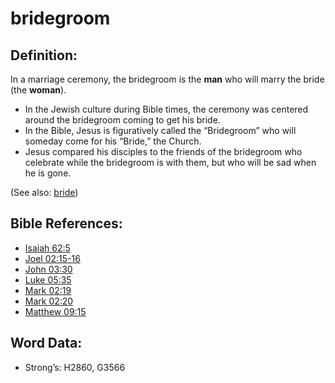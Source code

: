 # bridegroom

## Definition:

In a marriage ceremony, the bridegroom is the **man** who will marry the bride (the **woman**).

* In the Jewish culture during Bible times, the ceremony was centered around the bridegroom coming to get his bride.
* In the Bible, Jesus is figuratively called the “Bridegroom” who will someday come for his “Bride,” the Church.
* Jesus compared his disciples to the friends of the bridegroom who celebrate while the bridegroom is with them, but who will be sad when he is gone.

(See also: [bride](../other/bride.md))

## Bible References:

* [Isaiah 62:5](rc://en/tn/help/isa/62/5)
* [Joel 02:15-16](rc://en/tn/help/jol/02/15)
* [John 03:30](rc://en/tn/help/jhn/03/30)
* [Luke 05:35](rc://en/tn/help/luk/05/35)
* [Mark 02:19](rc://en/tn/help/mrk/02/19)
* [Mark 02:20](rc://en/tn/help/mrk/02/20)
* [Matthew 09:15](rc://en/tn/help/mat/09/15)

## Word Data:

* Strong’s: H2860, G3566
